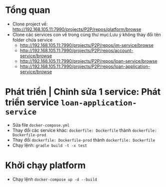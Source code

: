 # Tổng quan
- Clone project về: http://192.168.105.11:7990/projects/P2P/repos/platform/browse
- Clone các services con về trong cùng thư mục:Lưu ý không thay đổi tên folder chứa service
    - http://192.168.105.11:7990/projects/P2P/repos/im-service/browse
    - http://192.168.105.11:7990/projects/P2P/repos/account-service/browse
    - http://192.168.105.11:7990/projects/P2P/repos/loan-service/browse
    - http://192.168.105.11:7990/projects/P2P/repos/loan-application-service/browse

# Phát triển | Chỉnh sửa 1 service: Phát triển service `loan-application-service`
- Sửa file `docker-compose.yml`
- Thay đổi các service khác: `dockerfile: Dockerfile` thành `dockerfile: Dockerfile-prod`
- Thay đổi `dockerfile: Dockerfile-prod` thành `dockerfile: Dockerfile`
- Chạy lệnh: `gradle build -t -x test`

# Khởi chạy platform
- Chạy lệnh `docker-compose up -d --build`